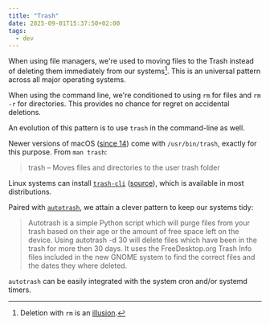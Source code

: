 ```yaml
---
title: "Trash"
date: 2025-09-01T15:37:50+02:00
tags:
  - dev
---
```


When using file managers, we're used to moving files to the Trash instead of
deleting them immediately from our systems[^1]. This is an universal pattern across
all major operating systems.

When using the command line, we're conditioned to using `rm` for files and `rm
-r` for directories. This provides no chance for regret on accidental deletions.

An evolution of this pattern is to use `trash` in the command-line as well.

Newer versions of macOS ([since
14](https://mjtsai.com/blog/2025/08/26/the-trash-command/)) come with
`/usr/bin/trash`, exactly for this purpose. From `man trash`:

> trash – Moves files and directories to the user trash folder

Linux systems can install
[`trash-cli`](https://repology.org/project/trash-cli/versions)
([source](https://github.com/andreafrancia/trash-cli)), which is available in
most distributions.

Paired with [`autotrash`](https://bneijt.nl/pr/autotrash/), we attain a clever
pattern to keep our systems tidy:

> Autotrash is a simple Python script which will purge files from your trash
> based on their age or the amount of free space left on the device. Using
> autotrash -d 30 will delete files which have been in the trash for more then
> 30 days. It uses the FreeDesktop.org Trash Info files included in the new
> GNOME system to find the correct files and the dates they where deleted.

`autotrash` can be easily integrated with the system cron and/or systemd timers.

[^1]: Deletion with `rm` is an
    [illusion](https://man.archlinux.org/man/shred.1).
